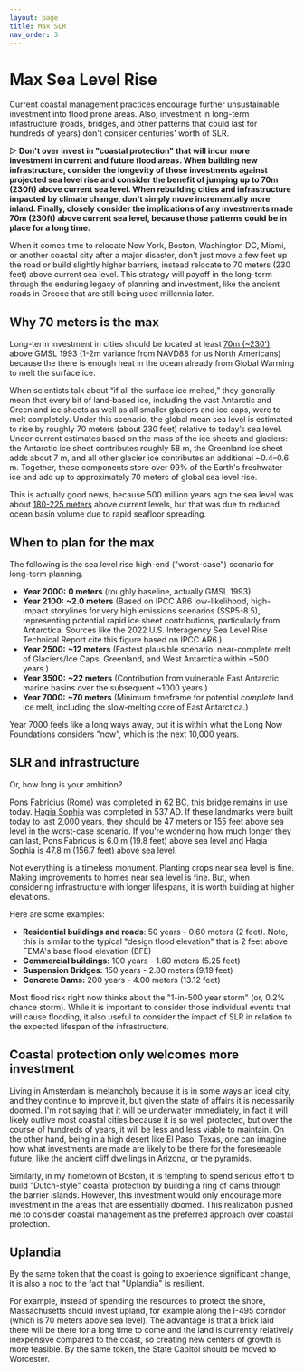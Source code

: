 ```yaml
---
layout: page
title: Max SLR
nav_order: 3
---
```

# Max Sea Level Rise

Current coastal management practices encourage further unsustainable investment into flood prone areas. Also, investment in long-term infastructure (roads, bridges, and other patterns that could last for hundreds of years) don't consider centuries' worth of SLR.

▷ **Don't over invest in "coastal protection" that will incur more investment in current and future flood areas. When building new infrastructure, consider the longevity of those investments against projected sea level rise and consider the benefit of jumping up to 70m (230ft) above current sea level. When rebuilding cities and infrastructure impacted by climate change, don't simply move incrementally more inland. Finally, closely consider the implications of any investments made 70m (230ft) above current sea level, because those patterns could be in place for a long time.**

When it comes time to relocate New York, Boston, Washington DC, Miami, or another coastal city after a major disaster, don't just move a few feet up the road or build slightly higher barriers, instead relocate to 70 meters (230 feet) above current sea level. This strategy will payoff in the long-term through the enduring legacy of planning and investment, like the ancient roads in Greece that are still being used millennia later.


## Why 70 meters is the max

Long-term investment in cities should be located at least [70m (~230')](https://www.usgs.gov/faqs/how-would-sea-level-change-if-all-glaciers-melted) above GMSL 1993 (1-2m variance from NAVD88 for us North Americans) because the there is enough heat in the ocean already from Global Warming to melt the surface ice.

When scientists talk about “if all the surface ice melted,” they generally mean that every bit of land‐based ice, including the vast Antarctic and Greenland ice sheets as well as all smaller glaciers and ice caps, were to melt completely. Under this scenario, the global mean sea level is estimated to rise by roughly 70 meters (about 230 feet) relative to today’s sea level. Under current estimates based on the mass of the ice sheets and glaciers: the Antarctic ice sheet contributes roughly 58 m, the Greenland ice sheet adds about 7 m, and all other glacier ice contributes an additional ~0.4–0.6 m. Together, these components store over 99% of the Earth's freshwater ice and add up to approximately 70 meters of global sea level rise.

This is actually good news, because 500 million years ago the sea level was about [180-225 meters](https://www.pnas.org/doi/10.1073/pnas.2013083118) above current levels, but that was due to reduced ocean basin volume due to rapid seafloor spreading.

## When to plan for the max

The following is the sea level rise high-end ("worst-case") scenario for long-term planning.

- **Year 2000:** **0 meters** (roughly baseline, actually GMSL 1993)
- **Year 2100:** **~2.0 meters** (Based on IPCC AR6 low-likelihood, high-impact storylines for very high emissions scenarios (SSP5-8.5), representing potential rapid ice sheet contributions, particularly from Antarctica. Sources like the 2022 U.S. Interagency Sea Level Rise Technical Report cite this figure based on IPCC AR6.)
- **Year 2500:** **~12 meters** (Fastest plausible scenario: near-complete melt of Glaciers/Ice Caps, Greenland, and West Antarctica within ~500 years.)
- **Year 3500:** **~22 meters** (Contribution from vulnerable East Antarctic marine basins over the subsequent ~1000 years.)
- **Year 7000:** **~70 meters** (Minimum timeframe for potential _complete_ land ice melt, including the slow-melting core of East Antarctica.)

Year 7000 feels like a long ways away, but it is within what the Long Now Foundations considers "now", which is the next 10,000 years.

## SLR and infrastructure

Or, how long is your ambition?

[Pons Fabricius (Rome)](https://en.wikipedia.org/wiki/Pons_Fabricius) was completed in 62 BC, this bridge remains in use today. [Hagia Sophia](https://en.wikipedia.org/wiki/Hagia_Sophia) was completed in 537 AD. If these landmarks were built today to last 2,000 years, they should be 47 meters or 155 feet above sea level in the worst-case scenario. If you're wondering how much longer they can last, Pons Fabricus is 6.0 m (19.8 feet) above sea level and Hagia Sophia is 47.8 m (156.7 feet) above sea level.

Not everything is a timeless monument. Planting crops near sea level is fine. Making improvements to homes near sea level is fine. But, when considering infrastructure with longer lifespans, it is worth building at higher elevations.

Here are some examples:

- **Residential buildings and roads**: 50 years - 0.60 meters (2 feet). Note, this is similar to the typical "design flood elevation" that is 2 feet above FEMA's base flood elevation (BFE)
- **Commercial buildings:** 100 years - 1.60 meters (5.25 feet)
- **Suspension Bridges:** 150 years - 2.80 meters (9.19 feet)  
- **Concrete Dams:** 200 years - 4.00 meters (13.12 feet)

Most flood risk right now thinks about the "1-in-500 year storm" (or, 0.2% chance storm). While it is important to consider those individual events that will cause flooding, it also useful to consider the impact of SLR in relation to the expected lifespan of the infrastructure.

## Coastal protection only welcomes more investment

Living in Amsterdam is melancholy because it is in some ways an ideal city, and they continue to improve it, but given the state of affairs it is necessarily doomed. I'm not saying that it will be underwater immediately, in fact it will likely outlive most coastal cities because it is so well protected, but over the course of hundreds of years, it will be less and less viable to maintain. On the other hand, being in a high desert like El Paso, Texas, one can imagine how what investments are made are likely to be there for the foreseeable future, like the ancient cliff dwellings in Arizona, or the pyramids.

Similarly, in my hometown of Boston, it is tempting to spend serious effort to build "Dutch-style" coastal protection by building a ring of dams through the barrier islands. However, this investment would only encourage more investment in the areas that are essentially doomed. This realization pushed me to consider coastal management as the preferred approach over coastal protection.

## Uplandia

By the same token that the coast is going to experience significant change, it is also a nod to the fact that "Uplandia" is resilient.

For example, instead of spending the resources to protect the shore, Massachusetts should invest upland, for example along the I-495 corridor (which is 70 meters above sea level). The advantage is that a brick laid there will be there for a long time to come and the land is currently relatively inexpensive compared to the coast, so creating new centers of growth is more feasible. By the same token, the State Capitol should be moved to Worcester.
